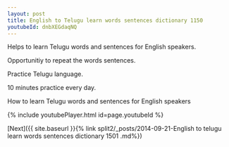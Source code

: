 ```yaml
---
layout: post
title: English to Telugu learn words sentences dictionary 1150 
youtubeId: dnbXEGdaqNQ
---
```

 
 
Helps to learn Telugu words and sentences for English speakers.

Opportunitiy to repeat the words sentences. 

Practice Telugu language. 
 
10 minutes practice every day. 
 
How to learn Telugu words and sentences for English speakers 
 
{% include youtubePlayer.html id=page.youtubeId %}
 
 
[Next]({{ site.baseurl }}{% link  split2/_posts/2014-09-21-English to telugu learn words sentences dictionary 1501 .md%})
 

